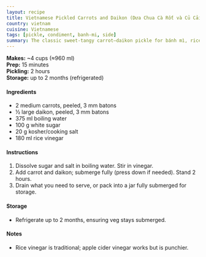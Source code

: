 ```yaml
---
layout: recipe
title: Vietnamese Pickled Carrots and Daikon (Dưa Chua Cà Rốt và Củ Cải)
country: vietnam
cuisine: Vietnamese
tags: [pickle, condiment, banh-mi, side]
summary: The classic sweet‑tangy carrot–daikon pickle for bánh mì, rice bowls and grilled meats.
---
```

<div class="recipe-meta">
  <strong>Makes:</strong> ~4 cups (≈960 ml)<br>
  <strong>Prep:</strong> 15 minutes<br>
  <strong>Pickling:</strong> 2 hours<br>
  <strong>Storage:</strong> up to 2 months (refrigerated)<br>
</div>

<h4>Ingredients</h4>
<ul>
<li>2 medium carrots, peeled, 3 mm batons</li>
<li>½ large daikon, peeled, 3 mm batons</li>
<li>375 ml boiling water</li>
<li>100 g white sugar</li>
<li>20 g kosher/cooking salt</li>
<li>180 ml rice vinegar</li>
</ul>

<h4>Instructions</h4>
<ol>
<li>Dissolve sugar and salt in boiling water. Stir in vinegar.</li>
<li>Add carrot and daikon; submerge fully (press down if needed). Stand 2 hours.</li>
<li>Drain what you need to serve, or pack into a jar fully submerged for storage.</li>
</ol>

<h4>Storage</h4>
<ul><li>Refrigerate up to 2 months, ensuring veg stays submerged.</li></ul>

<h4>Notes</h4>
<ul><li>Rice vinegar is traditional; apple cider vinegar works but is punchier.</li></ul>
